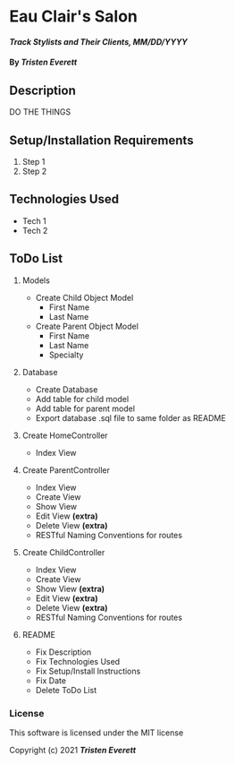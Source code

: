 # Eau Clair's Salon

#### _Track Stylists and Their Clients, MM/DD/YYYY_

#### By _**Tristen Everett**_

## Description

DO THE THINGS

## Setup/Installation Requirements

1. Step 1
2. Step 2

## Technologies Used

* Tech 1
* Tech 2

## ToDo List

1. Models
    * Create Child Object Model
      * First Name
      * Last Name
    * Create Parent Object Model
      * First Name
      * Last Name
      * Specialty

2. Database
    * Create Database
    * Add table for child model
    * Add table for parent model
    * Export database .sql file to same folder as README

3. Create HomeController
    * Index View

4. Create ParentController
    * Index View
    * Create View
    * Show View
    * Edit View __(extra)__
    * Delete View __(extra)__
    * RESTful Naming Conventions for routes

5. Create ChildController
    * Index View
    * Create View
    * Show View __(extra)__
    * Edit View __(extra)__
    * Delete View __(extra)__
    * RESTful Naming Conventions for routes

6. README
    * Fix Description
    * Fix Technologies Used
    * Fix Setup/Install Instructions
    * Fix Date
    * Delete ToDo List

### License

This software is licensed under the MIT license

Copyright (c) 2021 **_Tristen Everett_**